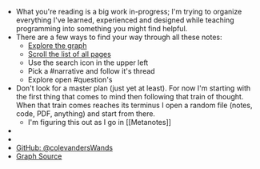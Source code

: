 - What you're reading is a big work in-progress; I'm trying to organize everything I've learned, experienced and designed while teaching programming into something you might find helpful.
- There are a few ways to find your way through all these notes:
	- [Explore the graph](https://evancole.be/#/graph)
	- [Scroll the list of all pages](https://evancole.be/#/all-pages)
	- Use the search icon in the upper left
	- Pick a #narrative and follow it's thread
	- Explore open #question's
- Don't look for a master plan (just yet at least). For now I'm starting with the first thing that comes to mind then following that train of thought. When that train comes reaches its terminus I open a random file (notes, code, PDF, anything) and start from there.
	- I'm figuring this out as I go in [[Metanotes]]
-
-
- [GitHub: @colevandersWands](https://github.com/colevandersWands)
- [Graph Source](https://github.com/pengx17/knowledge-garden/blob/c2b7dc04ceef299e3dd0a238630a82af11cff858/.github/workflows/main.yml)